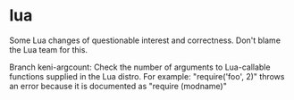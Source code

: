 # lua
Some Lua changes of questionable interest and correctness.  Don't blame the Lua team for this.

Branch keni-argcount: Check the number of arguments to Lua-callable functions supplied in the Lua distro.
                      For example: "require('foo', 2)" throws an error because it is documented as "require (modname)"
                      
